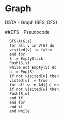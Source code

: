# Graph
DSTA - Graph (BFS, DFS)

##DFS - Pseudocode

```{r, eval = FALSE}
  DFS-A(G,s)
  for all v in V[G] do
  visited[v] := false
  end for
  S := EmptyStack
  Push(S,s)
  while not Empty(S) do
  u := Pop(S)
  if not visited[u] then
  visted[u] := true
  for all w in Adj[u] do
  if not visited[w] then
  Push(S,w)
  end if
  end for
  end if
  end while
```
